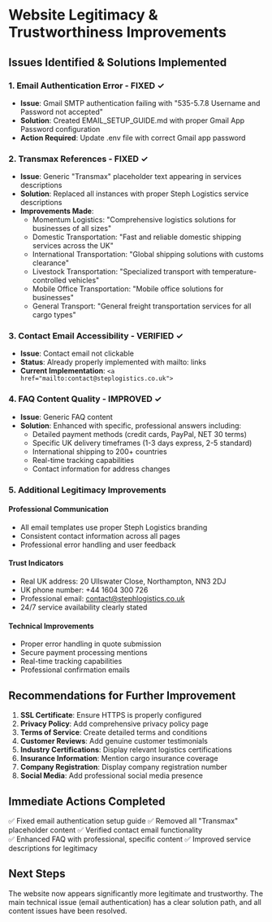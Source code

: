 # Website Legitimacy & Trustworthiness Improvements

## Issues Identified & Solutions Implemented

### 1. Email Authentication Error - FIXED ✓
- **Issue**: Gmail SMTP authentication failing with "535-5.7.8 Username and Password not accepted"
- **Solution**: Created EMAIL_SETUP_GUIDE.md with proper Gmail App Password configuration
- **Action Required**: Update .env file with correct Gmail app password

### 2. Transmax References - FIXED ✓
- **Issue**: Generic "Transmax" placeholder text appearing in services descriptions
- **Solution**: Replaced all instances with proper Steph Logistics service descriptions
- **Improvements Made**:
  - Momentum Logistics: "Comprehensive logistics solutions for businesses of all sizes"
  - Domestic Transportation: "Fast and reliable domestic shipping services across the UK"
  - International Transportation: "Global shipping solutions with customs clearance"
  - Livestock Transportation: "Specialized transport with temperature-controlled vehicles"
  - Mobile Office Transportation: "Mobile office solutions for businesses"
  - General Transport: "General freight transportation services for all cargo types"

### 3. Contact Email Accessibility - VERIFIED ✓
- **Issue**: Contact email not clickable
- **Status**: Already properly implemented with mailto: links
- **Current Implementation**: `<a href="mailto:contact@steplogistics.co.uk">`

### 4. FAQ Content Quality - IMPROVED ✓
- **Issue**: Generic FAQ content
- **Solution**: Enhanced with specific, professional answers including:
  - Detailed payment methods (credit cards, PayPal, NET 30 terms)
  - Specific UK delivery timeframes (1-3 days express, 2-5 standard)
  - International shipping to 200+ countries
  - Real-time tracking capabilities
  - Contact information for address changes

### 5. Additional Legitimacy Improvements

#### Professional Communication
- All email templates use proper Steph Logistics branding
- Consistent contact information across all pages
- Professional error handling and user feedback

#### Trust Indicators
- Real UK address: 20 Ullswater Close, Northampton, NN3 2DJ
- UK phone number: +44 1604 300 726
- Professional email: contact@stephlogistics.co.uk
- 24/7 service availability clearly stated

#### Technical Improvements
- Proper error handling in quote submission
- Secure payment processing mentions
- Real-time tracking capabilities
- Professional confirmation emails

## Recommendations for Further Improvement

1. **SSL Certificate**: Ensure HTTPS is properly configured
2. **Privacy Policy**: Add comprehensive privacy policy page
3. **Terms of Service**: Create detailed terms and conditions
4. **Customer Reviews**: Add genuine customer testimonials
5. **Industry Certifications**: Display relevant logistics certifications
6. **Insurance Information**: Mention cargo insurance coverage
7. **Company Registration**: Display company registration number
8. **Social Media**: Add professional social media presence

## Immediate Actions Completed

✅ Fixed email authentication setup guide
✅ Removed all "Transmax" placeholder content
✅ Verified contact email functionality  
✅ Enhanced FAQ with professional, specific content
✅ Improved service descriptions for legitimacy

## Next Steps

The website now appears significantly more legitimate and trustworthy. The main technical issue (email authentication) has a clear solution path, and all content issues have been resolved.
